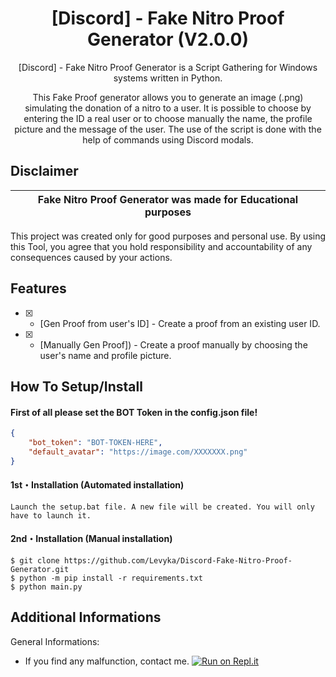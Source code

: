 <h1 align="center">[Discord] - Fake Nitro Proof Generator (V2.0.0)</h1>
<p align="center">
 
<p align="center">
  [Discord] - Fake Nitro Proof Generator is a Script Gathering for Windows systems written in Python.
</p>
<p align="center">
  This Fake Proof generator allows you to generate an image (.png) simulating the donation of a nitro to a user. It is possible to choose by entering the ID a real user or to choose manually the name, the profile picture and the message of the user. The use of the script is done with the help of commands using Discord modals.
</p>


## Disclaimer

|Fake Nitro Proof Generator was made for Educational purposes|
|-------------------------------------------------|
This project was created only for good purposes and personal use.
By using this Tool, you agree that you hold responsibility and accountability of any consequences caused by your actions.

## Features

- [x] - [Gen Proof from user's ID] - Create a proof from an existing user ID.
- [x] - [Manually Gen Proof]) - Create a proof manually by choosing the user's name and profile picture.

## How To Setup/Install

#### First of all please set the BOT Token in the config.json file!
```json
{
    "bot_token": "BOT-TOKEN-HERE",
    "default_avatar": "https://image.com/XXXXXXX.png"
}
```

#### 1st・Installation (Automated installation)
```
Launch the setup.bat file. A new file will be created. You will only have to launch it.
```

#### 2nd・Installation (Manual installation)
```
$ git clone https://github.com/Levyka/Discord-Fake-Nitro-Proof-Generator.git
$ python -m pip install -r requirements.txt
$ python main.py
```

## Additional Informations
General Informations:
- If you find any malfunction, contact me.
[![Run on Repl.it](https://replit.com/badge/github/Levyka/Discord-Proof-Gen)](https://replit.com/new/github/Levyka/Discord-Proof-Gen)
